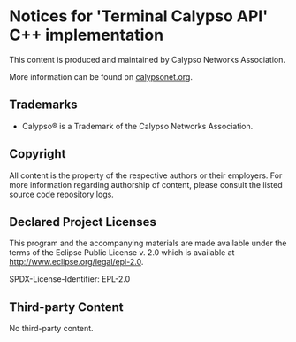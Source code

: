 # Notices for 'Terminal Calypso API' C++ implementation

This content is produced and maintained by Calypso Networks Association.

More information can be found on [calypsonet.org](http://calypsonet.org).

## Trademarks

* Calypso® is a Trademark of the Calypso Networks Association.

## Copyright

All content is the property of the respective authors or their employers. For
more information regarding authorship of content, please consult the listed
source code repository logs.

## Declared Project Licenses

This program and the accompanying materials are made available under the terms
of the Eclipse Public License v. 2.0 which is available at
http://www.eclipse.org/legal/epl-2.0.

SPDX-License-Identifier: EPL-2.0
   
## Third-party Content

No third-party content.
